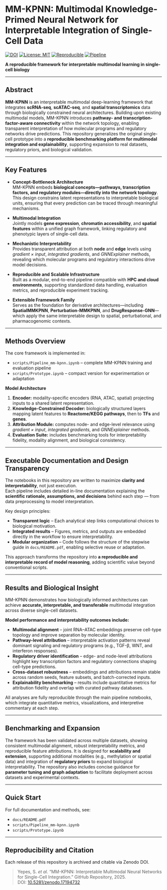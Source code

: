 # MM-KPNN: Multimodal Knowledge-Primed Neural Network for Interpretable Integration of Single-Cell Data

[![DOI](https://zenodo.org/badge/DOI/10.5281/zenodo.17194732.svg)](https://doi.org/10.5281/zenodo.17194732)
[![License: MIT](https://img.shields.io/badge/License-MIT-green.svg)](#)
[![Reproducible](https://img.shields.io/badge/reproducible-yes-blue.svg)](#)
[![Pipeline](https://img.shields.io/badge/pipeline-end--to--end-brightgreen.svg)](#)

**A reproducible framework for interpretable multimodal learning in single-cell biology**

---

## Abstract

**MM-KPNN** is an interpretable multimodal deep-learning framework that integrates **scRNA-seq**, **scATAC-seq**, and **spatial transcriptomics** data through biologically constrained neural architectures. Building upon existing multimodal models, MM-KPNN introduces **pathway- and transcription-factor-aware connectivity** within the network topology, enabling transparent interpretation of how molecular programs and regulatory networks drive predictions. This repository generalizes the original single-cell prototype into a **reproducible benchmarking platform for multimodal integration and explainability**, supporting expansion to real datasets, regulatory priors, and biological validation.

---
## Key Features

- **Concept-Bottleneck Architecture**  
  MM-KPNN embeds **biological concepts—pathways, transcription factors, and regulatory modules—directly into the network topology**.  
  This design constrains latent representations to interpretable biological units, ensuring that every prediction can be traced through meaningful mechanisms.

- **Multimodal Integration**  
  Jointly models **gene expression**, **chromatin accessibility**, and **spatial features** within a unified graph framework, linking regulatory and phenotypic layers of single-cell data.

- **Mechanistic Interpretability**  
  Provides transparent attribution at both **node** and **edge** levels using *gradient × input*, *integrated gradients*, and *GNNExplainer* methods, revealing which molecular programs and regulatory interactions drive model decisions.

- **Reproducible and Scalable Infrastructure**  
  Built as a modular, end-to-end pipeline compatible with **HPC and cloud environments**, supporting standardized data handling, evaluation metrics, and reproducible experiment tracking.

- **Extensible Framework Family**  
  Serves as the foundation for derivative architectures—including **SpatialMMKPNN**, **Perturbation-MMKPNN**, and **DrugResponse-GNN**—which apply the same interpretable design to spatial, perturbational, and pharmacogenomic contexts.

---

## Methods Overview

The core framework is implemented in:

- `scripts/Pipeline_mm-kpnn.ipynb` – complete MM-KPNN training and evaluation pipeline  
- `scripts/Prototype.ipynb` – compact version for experimentation or adaptation

**Model Architecture**

1. **Encoder:** modality-specific encoders (RNA, ATAC, spatial) projecting inputs to a shared latent representation.  
2. **Knowledge-Constrained Decoder:** biologically structured layers mapping latent features to **Reactome/KEGG pathways**, then to **TFs** and **genes**.  
3. **Attribution Module:** computes node- and edge-level relevance using *gradient × input*, *integrated gradients*, and *GNNExplainer* methods.  
4. **Evaluation Suite:** includes benchmarking tools for interpretability fidelity, modality alignment, and biological consistency.

---

## Executable Documentation and Design Transparency

The notebooks in this repository are written to maximize **clarity and interpretability**, not just execution.  
Each pipeline includes detailed in-line documentation explaining the **scientific rationale, assumptions, and decisions** behind each step — from data preprocessing to model interpretation.

Key design principles:
- **Transparent logic** – Each analytical step links computational choices to biological motivation.  
- **Integrated results** – Figures, metrics, and outputs are embedded directly in the workflow to ensure interpretability.  
- **Modular organization** – Code follows the structure of the stepwise guide in `docs/README.pdf`, enabling selective reuse or adaptation.  

This approach transforms the repository into **a reproducible and interpretable record of model reasoning**, adding scientific value beyond conventional scripts.

---

## Results and Biological Insight

MM-KPNN demonstrates how biologically informed architectures can achieve **accurate, interpretable, and transferable** multimodal integration across diverse single-cell datasets.

**Model performance and interpretability outcomes include:**
- **Multimodal alignment** – joint RNA–ATAC embeddings preserve cell-type topology and improve separation by molecular identity.  
- **Pathway-level attribution** – interpretable activation patterns reveal dominant signaling and regulatory programs (e.g., TGF-β, WNT, and interferon responses).  
- **Regulatory driver identification** – edge- and node-level attributions highlight key transcription factors and regulatory connections shaping cell-type predictions.  
- **Cross-dataset robustness** – embeddings and attributions remain stable across random seeds, feature subsets, and batch-corrected inputs.  
- **Explainability benchmarking** – results include quantitative metrics for attribution fidelity and overlap with curated pathway databases.

All analyses are fully reproducible through the main pipeline notebooks, which integrate quantitative metrics, visualizations, and interpretive commentary at each step.

---

## Benchmarking and Expansion

The framework has been validated across multiple datasets, showing consistent multimodal alignment, robust interpretability metrics, and reproducible feature attributions. It is designed for **scalability and extension**, supporting additional modalities (e.g., methylation or spatial data) and integration of **regulatory priors** to expand biological interpretability. The repository also includes concise guidance for **parameter tuning and graph adaptation** to facilitate deployment across datasets and experimental contexts.

---

## Quick Start

For full documentation and methods, see:  
- `docs/README.pdf`  
- `scripts/Pipeline_mm-kpnn.ipynb`  
- `scripts/Prototype.ipynb`

---

## Reproducibility and Citation

Each release of this repository is archived and citable via Zenodo DOI.

> Yepes, S. *et al.* “MM-KPNN: Interpretable Multimodal Neural Networks for Single-Cell Integration.” GitHub Repository, 2025.  
> DOI: [10.5281/zenodo.17194732](https://doi.org/10.5281/zenodo.17194732)
